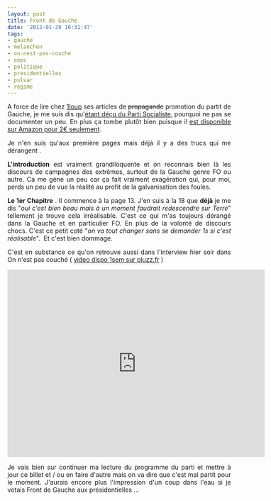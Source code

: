 ```yaml
---
layout: post
title: Front de Gauche
date: '2012-01-29 16:31:47'
tags:
- gauche
- melanchon
- on-nest-pas-couche
- onpc
- politique
- presidentielles
- pulvar
- regime
---
```


<p style="text-align: justify;">A force de lire chez <a href="http://1loup.net/" target="_blank">1loup</a> ses articles de <del>propagande</del> promotion du partit de Gauche, je me suis dis qu'<a title="Je ne voterais pas pour la gauche aux présidentielles" href="http://clawfire.net/je-ne-voterais-pas-pour-la-gauche-aux-presidentielles/" target="_blank">étant déçu du Parti Socialiste</a>, pourquoi ne pas se documenter un peu. En plus ça tombe plutôt bien puisque il <a href="http://www.amazon.fr/gp/product/2290040649/ref=as_li_ss_tl?ie=UTF8&amp;tag=clasblo-21&amp;linkCode=as2&amp;camp=1642&amp;creative=19458&amp;creativeASIN=2290040649">est disponible sur Amazon pour 2€ seulement</a><img style="border: none !important; margin: 0px !important;" src="https://www.assoc-amazon.fr/e/ir?t=clasblo-21&amp;l=as2&amp;o=8&amp;a=2290040649" alt="" width="1" height="1" border="0" />.</p>
<p style="text-align: justify;">Je n'en suis qu'aux première pages mais déjà il y a des trucs qui me dérangent .</p>
<p style="text-align: justify;"><strong>L'introduction</strong> est vraiment grandiloquente et on reconnais bien là les discours de campagnes des extrêmes, surtout de la Gauche genre FO ou autre. Ca me gène un peu car ça fait vraiment exagération qui, pour moi, perds un peu de vue la réalité au profit de la galvanisation des foules.</p>
<p style="text-align: justify;"><strong>Le 1er Chapitre</strong> . Il commence à la page 13. J'en suis à la 18 que <strong>déjà</strong> je me dis "<em>oui c'est bien beau mais à un moment faudrait redescendre sur Terre</em>" tellement je trouve cela irréalisable. C'est ce qui m'as toujours dérangé dans la Gauche et en particulier FO. En plus de la volonté de discours chocs. C'est ce petit coté "<em>on va tout changer sans se demander 1s si c'est réalisable</em>".  Et c'est bien dommage.</p>
<p style="text-align: justify;">C'est en substance ce qu'on retrouve aussi dans l'interview hier soir dans On n'est pas couché ( <a href="http://www.pluzz.fr/on-n-est-pas-couche-2012-01-28-23h00.html" target="_blank">video dispo 1sem sur pluzz.fr</a> )</p>
<p style="text-align: justify;"><iframe src="http://www.youtube-nocookie.com/embed/L3xFqlFUO9U?rel=0" frameborder="0" width="580" height="423"></iframe></p>
<p style="text-align: justify;">Je vais bien sur continuer ma lecture du programme du parti et mettre à jour ce billet et / ou en faire d'autre mais on va dire que c'est mal partit pour le moment. J'aurais encore plus l'impression d'un coup dans l'eau si je votais Front de Gauche aux présidentielles ...</p>